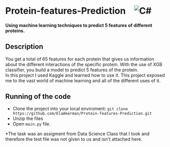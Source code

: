 # Protein-features-Prediction    &nbsp;&nbsp; <img alt="C#" src="https://img.shields.io/badge/Python-3776AB?style=for-the-badge&logo=python&logoColor=white">
#### Using machine learning techniques to predict 5 features of different proteins.

## Description
You get a total of 65 features for each protein that gives us information about the different interactions of the specific protein. With the use of XGB classifier, you build a model to predict 5 features of the protein.   
In this project I used Kaggle and learned how to use it.
This project exposed me to the vast world of machine learning and all of the different uses of it.

## Running of the code
* Clone the project into your local enviroment: `git clone https://github.com/ElaAkerman/Protein-features-Prediction.git`
* Unzip the files
* Open `main.py` file.

*The task was an assigment from Data Science Class that I took and therefore the test file was not given to us and isn't attached here. 
